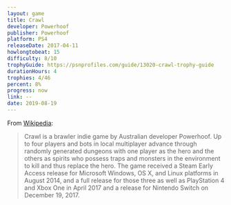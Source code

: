 ```yaml
---
layout: game
title: Crawl
developer: Powerhoof
publisher: Powerhoof
platform: PS4
releaseDate: 2017-04-11
howlongtobeat: 15
difficulty: 8/10
trophyGuide: https://psnprofiles.com/guide/13020-crawl-trophy-guide
durationHours: 4
trophies: 4/46
percent: 8%
progress: now
link: --
date: 2019-08-19
---
```


From [Wikipedia](https://en.wikipedia.org/wiki/Crawl_(video_game)):

> Crawl is a brawler indie game by Australian developer Powerhoof. Up to four players and bots in local multiplayer advance through randomly generated dungeons with one player as the hero and the others as spirits who possess traps and monsters in the environment to kill and thus replace the hero. The game received a Steam Early Access release for Microsoft Windows, OS X, and Linux platforms in August 2014, and a full release for those three as well as PlayStation 4 and Xbox One in April 2017 and a release for Nintendo Switch on December 19, 2017.

